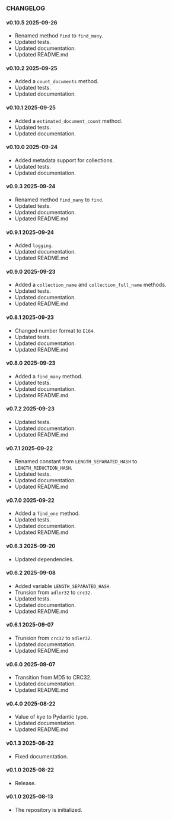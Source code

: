 ### CHANGELOG

#### v0.10.5 2025-09-26

- Renamed method `find` to `find_many`.
- Updated tests.
- Updated documentation.
- Updated README.md

#### v0.10.2 2025-09-25

- Added a `count_documents` method.
- Updated tests.
- Updated documentation.

#### v0.10.1 2025-09-25

- Added a `estimated_document_count` method.
- Updated tests.
- Updated documentation.

#### v0.10.0 2025-09-24

- Added metadata support for collections.
- Updated tests.
- Updated documentation.

#### v0.9.3 2025-09-24

- Renamed method `find_many` to `find`.
- Updated tests.
- Updated documentation.
- Updated README.md

#### v0.9.1 2025-09-24

- Added `logging`.
- Updated documentation.
- Updated README.md

#### v0.9.0 2025-09-23

- Added a `collection_name` and `collection_full_name` methods.
- Updated tests.
- Updated documentation.
- Updated README.md

#### v0.8.1 2025-09-23

- Changed number format to `E164`.
- Updated tests.
- Updated documentation.
- Updated README.md

#### v0.8.0 2025-09-23

- Added a `find_many` method.
- Updated tests.
- Updated documentation.
- Updated README.md

#### v0.7.2 2025-09-23

- Updated tests.
- Updated documentation.
- Updated README.md

#### v0.7.1 2025-09-22

- Renamed constant from `LENGTH_SEPARATED_HASH` to `LENGTH_REDUCTION_HASH`.
- Updated tests.
- Updated documentation.
- Updated README.md

#### v0.7.0 2025-09-22

- Added a `find_one` method.
- Updated tests.
- Updated documentation.
- Updated README.md

#### v0.6.3 2025-09-20

- Updated dependencies.

#### v0.6.2 2025-09-08

- Added variable `LENGTH_SEPARATED_HASH`.
- Trunsion from `adler32` to `crc32`.
- Updated tests.
- Updated documentation.
- Updated README.md

#### v0.6.1 2025-09-07

- Trunsion from `crc32` to `adler32`.
- Updated documentation.
- Updated README.md

#### v0.6.0 2025-09-07

- Transition from MD5 to CRC32.
- Updated documentation.
- Updated README.md

#### v0.4.0 2025-08-22

- Value of kye to Pydantic type.
- Updated documentation.
- Updated README.md

#### v0.1.3 2025-08-22

- Fixed documentation.

#### v0.1.0 2025-08-22

- Release.

#### v0.1.0 2025-08-13

- The repository is initialized.

